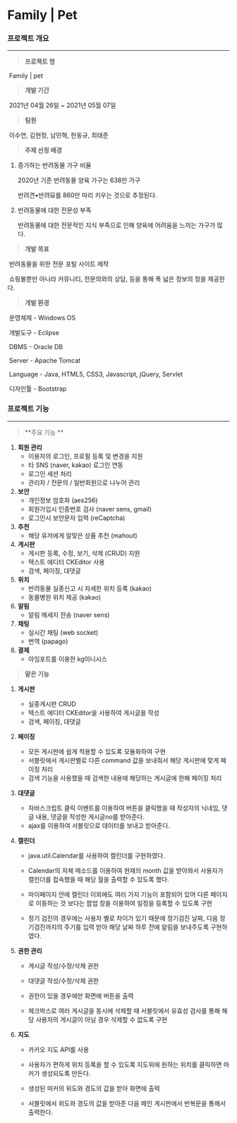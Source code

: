 # Family | Pet



### 프로젝트 개요

<hr/>

> **프로젝트 명**

​	Family | pet



> **개발 기간**

​	2021년 04월 26일 ~ 2021년 05월 07일



> **팀원**

​	이수연, 김현정, 남민혁, 한동규, 최태준



> **주제 선정 배경**

1. 증가하는 반려동물 가구 비율

   2020년 기준 반려동물 양육 가구는 638만 가구

   반려견•반려묘를 860만 마리 키우는 것으로 추정된다.

2. 반려동물에 대한 전문성 부족

   반려동물에 대한 전문적인 지식 부족으로 인해 양육에 어려움을 느끼는 가구가 많다.



> **개발 목표**

​	반려동물을 위한 전문 포털 사이트 제작

​	쇼핑몰뿐만 아니라 커뮤니티, 전문의와의 상담, 등을 통해 폭 넓은 정보의 창을 제공한다.



> **개발 환경**

​	운영체제 - Windows OS

​	개발도구 - Eclipse

​	DBMS - Oracle DB

​	Server - Apache Tomcat

​	Language - Java, HTML5, CSS3, Javascript, jQuery, Servlet

​	디자인툴 - Bootstrap



### 프로젝트 기능

<hr/>

> **주요 기능 **

1. **회원 관리**
   - 이용자의 로그인, 프로필 등록 및 변경을 지원
   - 타 SNS (naver, kakao) 로그인 연동
   - 로그인 세션 처리
   - 관리자 / 전문의 / 일반회원으로 나누어 관리
2. **보안** 
   - 개인정보 암호화 (aes256)
   - 회원가입시 인증번호 검사 (naver sens, gmail)
   - 로그인시 보안문자 입력 (reCaptcha)
3. **추천**
   - 해당 유저에게 알맞은 상품 추천 (mahout)
4. **게시판**
   - 게시판 등록, 수정, 보기, 삭제 (CRUD) 지원
   - 텍스트 에디터 CKEditor 사용
   - 검색, 페이징, 대댓글
5. **위치**
   - 반려동물 실종신고 시 자세한 위치 등록 (kakao)
   - 동물병원 위치 제공 (kakao)
6. **알림**
   - 알림 메세지 전송 (naver sens)
7. **채팅**
   - 실시간 채팅 (web socket)
   - 번역 (papago)
8. **결제**
   - 아임포트를 이용한 kg이니시스



> **맡은 기능**

1. **게시판**

   - 실종게시판 CRUD
   - 텍스트 에디터 CKEditor을 사용하여 게시글을 작성
   - 검색, 페이징, 대댓글

   

2. **페이징**

   - 모든 게시판에 쉽게 적용할 수 있도록 모듈화하여 구현
   - 서블릿에서 게시판별로 다른  command 값을 보내줘서 해당 게시판에 맞게 페이징 처리
   - 검색 기능을 사용했을 때 검색한 내용에 해당하는 게시글에 한해 페이징 처리

   

3. **대댓글**

   - 자바스크립트 클릭 이벤트를 이용하여 버튼을 클릭했을 때 작성자의 닉네임, 댓글 내용, 댓글을 작성한 게시글no를 받아준다.
   - ajax를 이용하여 서블릿으로 데이터를 보내고 받아준다.

   

4. **캘린더**

   - java.util.Calendar를 사용하여 캘린더를 구현하였다.
   - Calendar의 자체 메소드를 이용하여 현재의 month 값을 받아와서 사용자가 캘린더를 접속했을 때 해당 월을 출력할 수 있도록 했다.

   - 마이페이지 안에 캘린더 이외에도 여러 가지 기능이 포함되어 있어 다른 페이지로 이동하는 것 보다는 팝업 창을 이용하여 일정을 등록할 수 있도록 구현
   - 정기 검진의 경우에는 사용자 별로 차이가 있기 때문에 정기검진 날짜, 다음 정기검진까지의 주기를 입력 받아 해당 날짜 하루 전에 알림을 보내주도록 구현하였다.

   

5. **권한 관리**

   - 게시글 작성/수정/삭제 권한

   - 대댓글 작성/수정/삭제 권한

   - 권한이 있을 경우에만 화면에 버튼을 출력

   - 체크박스로 여러 게시글을 동시에 삭제할 때 서블릿에서 유효성 검사를 통해 해당 사용자의 게시글이 아닐 경우 삭제할 수 없도록 구현

     

6. **지도**

   - 카카오 지도 API를 사용

   - 사용자가 편하게 위치 등록을 할 수 있도록 지도위에 원하는 위치를 클릭하면 마커가 생성되도록 만든다.
   - 생성된 마커의 위도와 경도의 값을 받아 화면에 출력
   - 서블릿에서 위도와 경도의 값을 받아준 다음 메인 게시판에서 반복문을 통해서 출력한다.


